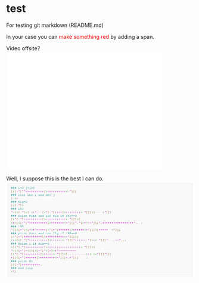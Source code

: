 test
====

For testing git markdown (README.md)

In your case you can <span style="color:red;">make something red</span>
by adding a span.

Video offsite? <iframe width="420" height="315" src="//www.youtube.com/embed/KgLfpnPdqZw" frameborder="0" allowfullscreen></iframe>

Well, I suppose this is the best I can do.
[![Alt Text](https://github.com/rdebath/test/raw/master/img.png)](https://rawgithub.com/rdebath/test/master/something.html)
